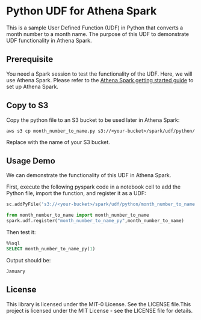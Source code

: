 # Python UDF for Athena Spark
This is a sample User Defined Function (UDF) in Python that converts a month number to a month name. The purpose of this UDF to demonstrate UDF functionality in Athena Spark.

## Prerequisite
You need a Spark session to test the functionality of the UDF. Here, we will use Athena Spark. Please refer to the [Athena Spark getting started guide](https://docs.aws.amazon.com/athena/latest/ug/notebooks-spark-getting-started.html) to set up Athena Spark.

## Copy to S3
Copy the python file to an S3 bucket to be used later in Athena Spark:
```
aws s3 cp month_number_to_name.py s3://<your-bucket>/spark/udf/python/
```
Replace <your-bucket> with the name of your S3 bucket.
## Usage Demo
We can demonstrate the functionality of this UDF in Athena Spark.

First, execute the following pyspark code in a notebook cell to add the Python file, import the function, and register it as a UDF:
```python
sc.addPyFile('s3://<your-bucket>/spark/udf/python/month_number_to_name.py')

from month_number_to_name import month_number_to_name
spark.udf.register("month_number_to_name_py",month_number_to_name)
```

Then test it:
```sql
%%sql
SELECT month_number_to_name_py(1)
```
Output should be:
```
January
```
## License
This library is licensed under the MIT-0 License. See the LICENSE file.This project is licensed under the MIT License - see the LICENSE file for details.